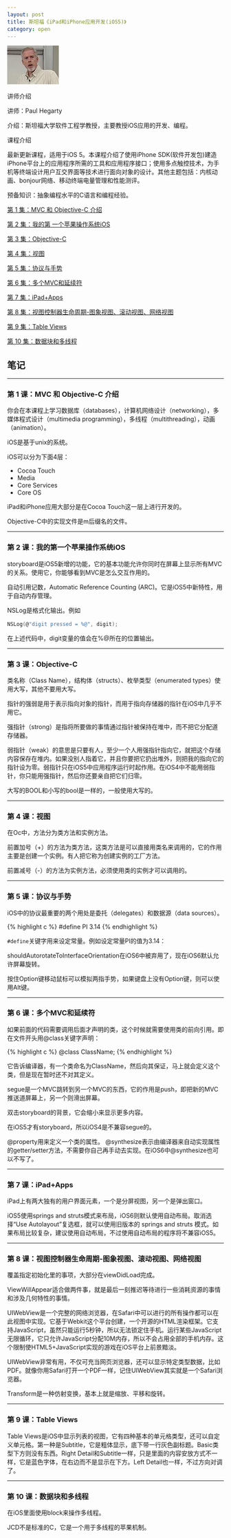 ```yaml
---
layout: post
title: 斯坦福《iPad和iPhone应用开发(iOS5)》
category: open
---
```

<img class="cover" alt="201205231357294b512" src="/images/2013/01/201205231357294b512.jpg" width="120" height="90" />

讲师介绍

讲师：Paul Hegarty

介绍：斯坦福大学软件工程学教授，主要教授iOS应用的开发、编程。

课程介绍

最新更新课程，适用于iOS 5。本课程介绍了使用iPhone SDK(软件开发包)建造iPhone平台上的应用程序所需的工具和应用程序接口；使用多点触控技术，为手机等终端设计用户互交界面等技术进行面向对象的设计。其他主题包括：内核动画、bonjour网络、移动终端电量管理和性能测评。

预备知识：抽象编程水平的C语言和编程经验。

[第 1 集：MVC 和 Objective-C 介绍](#mvc--objective-c-)

[第 2 集：我的第 一个苹果操作系统iOS](#ios)

[第 3 集：Objective-C](#objective-c)

[第 4 集：视图](#section-1)

[第 5 集：协议与手势](#section-2)

[第 6 集：多个MVC和延续符](#mvc)

[第 7 集：iPad+Apps](#ipadapps)

[第 8 集：视图控制器生命周期-图象视图、滚动视图、网络视图](#section-3)

[第 9 集：Table Views](#table-views)

[第 10 集：数据块和多线程](#section-4)

## 笔记

---

### 第 1 课：MVC 和 Objective-C 介绍

你会在本课程上学习数据库（databases），计算机网络设计（networking），多媒体程式设计（multimedia programming），多线程（multithreading），动画（animation）。

iOS是基于unix的系统。

iOS可以分为下面4层：

* Cocoa Touch
* Media
* Core Services
* Core OS

iPad和iPhone应用大部分是在Cocoa Touch这一层上进行开发的。

Objective-C中的实现文件是m后缀名的文件。

---

### 第 2 课：我的第一个苹果操作系统iOS

storyboard是iOS5新增的功能，它的基本功能允许你同时在屏幕上显示所有MVC的关系。使用它，你能够看到MVC是怎么交互作用的。

自动引用记数，Automatic Reference Counting (ARC)。它是iOS5中新特性，用于自动内存管理。

NSLog是格式化输出。例如

~~~ c
NSLog(@"digit pressed = %@", digit);
~~~

在上述代码中，digit变量的值会在%@所在的位置输出。

---

### 第 3 课：Objective-C

类名称（Class Name），结构体（structs）、枚举类型（enumerated types）使用大写，其他不要用大写。

指针的强弱是用于表示指向对象的指针，而用于指向存储器的指针在iOS中几乎不用它。

强指针（strong）是指将所要做的事情通过指针被保持在堆中，而不把它分配道存储器。

弱指针（weak）的意思是只要有人，至少一个人用强指针指向它，就把这个存储内容保存在堆内。如果没别人指着它，并且你要把它扔出堆外，则把我的指向它的指针设为零。弱指针只在iOS5中应用程序运行时起作用。在iOS4中不能用弱指针，你只能用强指针，然后你还要亲自把它们归零。

大写的BOOL和小写的bool是一样的，一般使用大写的。

---

### 第 4 课：视图

在Oc中，方法分为类方法和实例方法。

前置加号（+）的方法为类方法，这类方法是可以直接用类名来调用的，它的作用主要是创建一个实例。有人把它称为创建实例的工厂方法。

前置减号（-）的方法为实例方法，必须使用类的实例才可以调用的。

---

### 第 5 课：协议与手势

iOS中的协议最重要的两个用处是委托（delegates）和数据源（data sources）。

{% highlight c %}
#define PI 3.14
{% endhighlight %}

`#define`关键字用来设定常量。例如设定常量PI的值为3.14：

shouldAutorotateToInterfaceOrientation在iOS6中被弃用了，现在iOS6默认允许屏幕旋转。

按住Option键移动鼠标可以模拟两指手势，如果键盘上没有Option键，则可以使用Alt键。

---

### 第 6 课：多个MVC和延续符

如果前面的代码需要调用后面才声明的类，这个时候就需要使用类的前向引用。即在文件开头用@class关键字声明：

{% highlight c %}
@class ClassName;
{% endhighlight %}

它告诉编译器，有一个类命名为ClassName，然后向其保证，马上就会定义这个类，但是现在暂时还不对其定义。

segue是一个MVC跳转到另一个MVC的东西，它的作用是push，即把新的MVC推送道屏幕上，另一个则滑出屏幕。

双击storyboard的背景，它会缩小来显示更多内容。

在iOS5才有storyboard，所以iOS4是不兼容segue的。

@property用来定义一个类的属性。
@synthesize表示由编译器来自动实现属性的getter/setter方法，不需要你自己再手动去实现。在iOS6中@synthesize也可以不写了。

---

### 第 7 课：iPad+Apps

iPad上有两大独有的用户界面元素，一个是分屏视图，另一个是弹出窗口。

iOS5使用springs and struts模式来布局，iOS6则默认使用自动布局。取消选择“Use Autolayout”复选框，就可以使用旧版本的 springs and struts 模式。如果布局比较复杂，建议使用自动布局，不过使用自动布局的程序将不兼容iOS5。

---

### 第 8 课：视图控制器生命周期-图象视图、滚动视图、网络视图

覆盖指定初始化里的事项，大部分在viewDidLoad完成。

ViewWillAppear适合做两件事，就是最后一刻推迟等待进行一些消耗资源的事情和涉及几何特性的事情。

UIWebView是一个完整的网络浏览器，在Safari中可以进行的所有操作都可以在此视图中实现。它基于Webkit这个平台创建，一个开源的HTML渲染框架。它支持JavaScript，虽然只能运行5秒钟，所以无法锁定住手机。运行某些JavaScript无限循环，它只允许JavaScript分配10M内存，所以不会占用全部的手机内存。这个限制使HTML5+JavaScript实现的游戏在iOS平台上前景黯淡。

UIWebView非常有用，不仅可充当网页浏览器，还可以显示特定类型数据，比如PDF。就像你用Safari打开一个PDF一样，记住UIWebView其实就是一个Safari浏览器。

Transform是一种仿射变换，基本上就是缩放、平移和旋转。

---

### 第 9 课：Table Views

Table Views是iOS中显示列表的视图，它有四种基本的单元格类型，还可以自定义单元格。第一种是Subtitle，它是粗体显示，底下带一行灰色副标题。Basic类型下方则没有东西。Right Detail和Subtitle一样，只是里面的内容安放方式不一样，它是蓝色字体，在右边而不是显示在下方。Left Detail也一样，不过方向对调了。

---

### 第 10 课：数据块和多线程

在iOS里面使用block来操作多线程。

JCD不是标准的C，它是一个用于多线程的苹果机制。